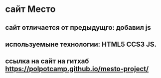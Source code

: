 # сайт Место
## сайт отличается от предыдущго: добавил js
## используемыне технологии: HTML5 CCS3 JS.
## ссылка на сайт на гитхаб https://polpotcamp.github.io/mesto-project/